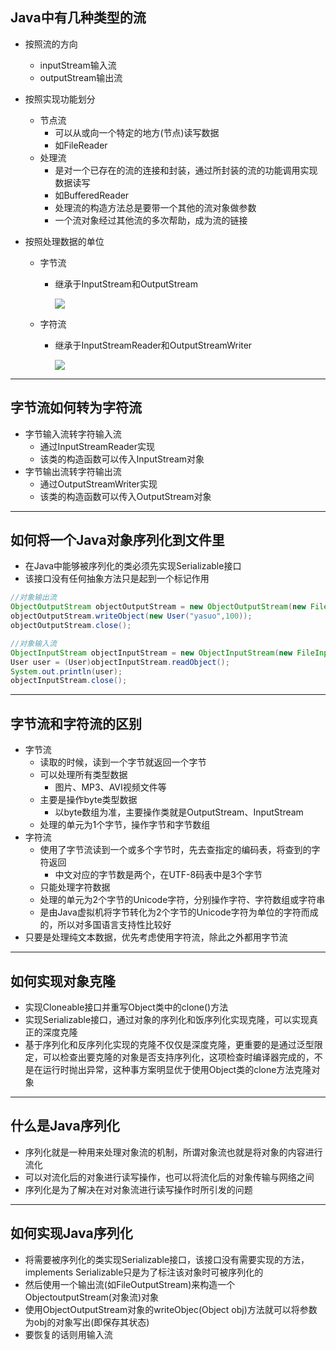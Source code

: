 ## Java中有几种类型的流

- 按照流的方向

  - inputStream输入流
  - outputStream输出流

- 按照实现功能划分

  - 节点流
    - 可以从或向一个特定的地方(节点)读写数据
    - 如FileReader
  - 处理流
    - 是对一个已存在的流的连接和封装，通过所封装的流的功能调用实现数据读写
    - 如BufferedReader
    - 处理流的构造方法总是要带一个其他的流对象做参数
    - 一个流对象经过其他流的多次帮助，成为流的链接

- 按照处理数据的单位

  - 字节流

    - 继承于InputStream和OutputStream

      ![](https://tva1.sinaimg.cn/large/007S8ZIlly1gidb3h8pdoj31e40ridjq.jpg)

  - 字符流

    - 继承于InputStreamReader和OutputStreamWriter

      ![](https://tva1.sinaimg.cn/large/007S8ZIlly1gidaygc9orj31lw0u00ww.jpg)

---

## 字节流如何转为字符流

- 字节输入流转字符输入流
  - 通过InputStreamReader实现
  - 该类的构造函数可以传入InputStream对象
- 字节输出流转字符输出流
  - 通过OutputStreamWriter实现
  - 该类的构造函数可以传入OutputStream对象

---

## 如何将一个Java对象序列化到文件里

- 在Java中能够被序列化的类必须先实现Serializable接口
- 该接口没有任何抽象方法只是起到一个标记作用

```java
//对象输出流
ObjectOutputStream objectOutputStream = new ObjectOutputStream(new FileOutputStream(new File("路径")));
objectOutputStream.writeObject(new User("yasuo",100));
objectOutputStream.close();
```

```java
//对象输入流
ObjectInputStream objectInputStream = new ObjectInputStream(new FileInputStream(new File("路径")));
User user = (User)objectInputStream.readObject();
System.out.println(user);
objectInputStream.close();
```

---

## 字节流和字符流的区别

- 字节流
  - 读取的时候，读到一个字节就返回一个字节
  - 可以处理所有类型数据
    - 图片、MP3、AVI视频文件等
  - 主要是操作byte类型数据
    - 以byte数组为准，主要操作类就是OutputStream、InputStream
  - 处理的单元为1个字节，操作字节和字节数组
- 字符流
  - 使用了字节流读到一个或多个字节时，先去查指定的编码表，将查到的字符返回
    - 中文对应的字节数是两个，在UTF-8码表中是3个字节
  - 只能处理字符数据
  - 处理的单元为2个字节的Unicode字符，分别操作字符、字符数组或字符串
  - 是由Java虚拟机将字节转化为2个字节的Unicode字符为单位的字符而成的，所以对多国语言支持性比较好
- 只要是处理纯文本数据，优先考虑使用字符流，除此之外都用字节流

---

## 如何实现对象克隆

- 实现Cloneable接口并重写Object类中的clone()方法
- 实现Serializable接口，通过对象的序列化和饭序列化实现克隆，可以实现真正的深度克隆
- 基于序列化和反序列化实现的克隆不仅仅是深度克隆，更重要的是通过泛型限定，可以检查出要克隆的对象是否支持序列化，这项检查时编译器完成的，不是在运行时抛出异常，这种事方案明显优于使用Object类的clone方法克隆对象

---

## 什么是Java序列化

- 序列化就是一种用来处理对象流的机制，所谓对象流也就是将对象的内容进行流化
- 可以对流化后的对象进行读写操作，也可以将流化后的对象传输与网络之间
- 序列化是为了解决在对对象流进行读写操作时所引发的问题

---

## 如何实现Java序列化

- 将需要被序列化的类实现Serializable接口，该接口没有需要实现的方法，implements Serializable只是为了标注该对象时可被序列化的
- 然后使用一个输出流(如FileOutputStream)来构造一个ObjectoutputStream(对象流)对象
- 使用ObjectOutputStream对象的writeObjec(Object obj)方法就可以将参数为obj的对象写出(即保存其状态)
- 要恢复的话则用输入流